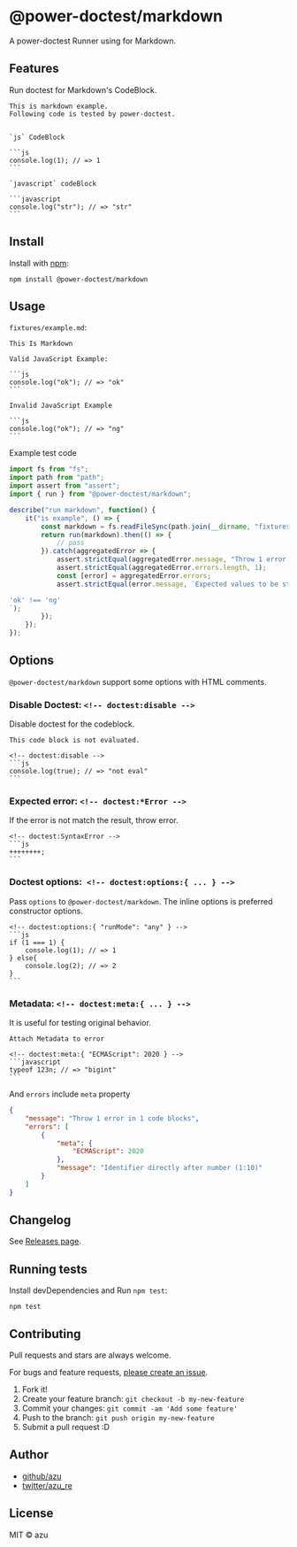 # @power-doctest/markdown

A power-doctest Runner using for Markdown.

## Features

Run doctest for Markdown's CodeBlock.

    This is markdown example.
    Following code is tested by power-doctest.    

    
    `js` CodeBlock
    
    ```js
    console.log(1); // => 1
    ```
    
    `javascript` codeBlock
    
    ```javascript
    console.log("str"); // => "str"
    ```


## Install

Install with [npm](https://www.npmjs.com/):

    npm install @power-doctest/markdown

## Usage

`fixtures/example.md`:

    This Is Markdown
    
    Valid JavaScript Example:
    
    ```js
    console.log("ok"); // => "ok"
    ```
    
    Invalid JavaScript Example
    
    ```js
    console.log("ok"); // => "ng"
    ```
Example test code

```js
import fs from "fs";
import path from "path";
import assert from "assert";
import { run } from "@power-doctest/markdown";

describe("run markdown", function() {
    it("is example", () => {
        const markdown = fs.readFileSync(path.join(__dirname, "fixtures/example.md"), "utf-8");
        return run(markdown).then(() => {
            // pass
        }).catch(aggregatedError => {
            assert.strictEqual(aggregatedError.message, "Throw 1 error in 2 code blocks");
            assert.strictEqual(aggregatedError.errors.length, 1);
            const [error] = aggregatedError.errors;
            assert.strictEqual(error.message, `Expected values to be strictly equal:

'ok' !== 'ng'
`);
        });
    });
});
```


## Options

`@power-doctest/markdown` support some options with HTML comments.

### Disable Doctest: `<!-- doctest:disable -->`

Disable doctest for the codeblock.

    This code block is not evaluated.
    
    <!-- doctest:disable -->
    ```js
    console.log(true); // => "not eval"
    ```


### Expected error: `<!-- doctest:*Error -->` 

If the error is not match the result, throw error.

    <!-- doctest:SyntaxError -->
    ```js
    ++++++++;
    ```

### Doctest options:` <!-- doctest:options:{ ... } -->`

Pass `options` to `@power-doctest/markdown`.
The inline options is preferred constructor options.

    <!-- doctest:options:{ "runMode": "any" } -->
    ```js
    if (1 === 1) {
        console.log(1); // => 1
    } else{
        console.log(2); // => 2
    }
    ```

### Metadata: `<!-- doctest:meta:{ ... } -->`

It is useful for testing original behavior.

    Attach Metadata to error
     
    <!-- doctest:meta:{ "ECMAScript": 2020 } -->
    ```javascript
    typeof 123n; // => "bigint"
    ```

And `errors` include `meta` property

```json
{
    "message": "Throw 1 error in 1 code blocks",
    "errors": [
        {
            "meta": {
                "ECMAScript": 2020
            },
            "message": "Identifier directly after number (1:10)"
        }
    ]
}
```


## Changelog

See [Releases page](https://github.com/azu/power-doctest/releases).

## Running tests

Install devDependencies and Run `npm test`:

    npm test

## Contributing

Pull requests and stars are always welcome.

For bugs and feature requests, [please create an issue](https://github.com/azu/power-doctest/issues).

1. Fork it!
2. Create your feature branch: `git checkout -b my-new-feature`
3. Commit your changes: `git commit -am 'Add some feature'`
4. Push to the branch: `git push origin my-new-feature`
5. Submit a pull request :D

## Author

- [github/azu](https://github.com/azu)
- [twitter/azu_re](https://twitter.com/azu_re)

## License

MIT © azu

